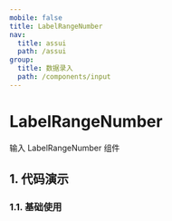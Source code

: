 ```yaml
---
mobile: false
title: LabelRangeNumber
nav:
  title: assui
  path: /assui
group:
  title: 数据录入
  path: /components/input
---
```


# LabelRangeNumber

输入 LabelRangeNumber 组件

## 1. 代码演示

### 1.1. 基础使用

<code hideActions='["CSB", "EXTERNAL"]' src="./demo/index.tsx" />

<API></API>
